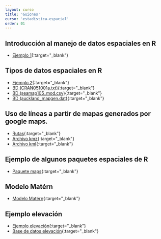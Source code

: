 ```yaml
---
layout: curso
title: 'Guiones'
curso: 'estadistica-espacial'
order: 01
---
```


## Introducción al manejo de datos espaciales en R

- [Ejemplo 1](/estadistica-espacial/guiones/intro_espacial.html){:target="_blank"}


## Tipos de datos espaciales en R

- [Ejemplo 2](/estadistica-espacial/guiones/tiposDatosEspacialesenR.html){:target="_blank"}
- [BD (CRAN051001a.txt)](/estadistica-espacial/guiones/CRAN051001a.txt){:target="_blank"}
- [BD (seamap105_mod.csv)](/estadistica-espacial/guiones/seamap105_mod.csv){:target="_blank"}
- [BD (auckland_mapgen.dat)](/estadistica-espacial/guiones/auckland_mapgen.dat){:target="_blank"}

## Uso de líneas a partir de mapas generados por google maps.

- [Rutas](/estadistica-espacial/guiones/rutas.html){:target="_blank"}
- [Archivo kmz](/estadistica-espacial/guiones/Rutas.kmz){:target="_blank"}
- [Archivo kml](/estadistica-espacial/guiones/Rutas.kml){:target="_blank"}

## Ejemplo de algunos paquetes espaciales de R

- [Paquete maps](/estadistica-espacial/guiones/paquete_maps.html){:target="_blank"}

## Modelo Matérn

- [Modelo Matérn](/estadistica-espacial/guiones/modeloMatérn.html){:target="_blank"}

## Ejemplo elevación

- [Ejemplo elevación](/estadistica-espacial/guiones/elevacion.html){:target="_blank"}
- [Base de datos elevación](/estadistica-espacial/guiones/elevation2.txt){:target="_blank"}

